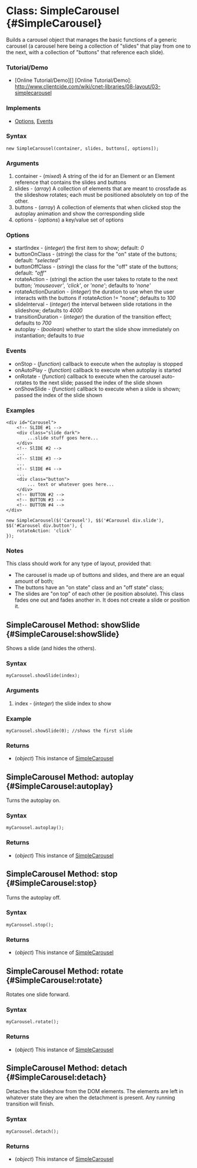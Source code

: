 Class: SimpleCarousel {#SimpleCarousel}
=======================================

Builds a carousel object that manages the basic functions of a generic carousel (a carousel here being a collection of "slides" that play from one to the next, with a collection of "buttons" that reference each slide).

### Tutorial/Demo

* [Online Tutorial/Demo][]
[Online Tutorial/Demo]: http://www.clientcide.com/wiki/cnet-libraries/08-layout/03-simplecarousel

### Implements

* [Options][], [Events][]

### Syntax

	new SimpleCarousel(container, slides, buttons[, options]);

### Arguments

1. container - (*mixed*) A string of the id for an Element or an Element reference that contains the slides and buttons
2. slides - (*array*) A collection of elements that are meant to crossfade as the slideshow rotates; each must be positioned absolutely on top of the other.
3. buttons - (*array*) A collection of elements that when clicked stop the autoplay animation and show the corresponding slide
4. options - (*options*) a key/value set of options

### Options

* startIndex - (*integer*) the first item to show; default: *0*
* buttonOnClass - (*string*) the class for the "on" state of the buttons; default: *"selected"*
* buttonOffClass - (*string*) the class for the "off" state of the buttons; default: *"off"*
* rotateAction - (*string*) the action the user takes to rotate to the next button; *'mouseover'*, *'click'*, or *'none'*; defaults to *'none'*
* rotateActionDuration - (*integer*) the duration to use when the user interacts with the buttons if rotateAction != "none"; defaults to *100*
* slideInterval - (*integer*) the interval between slide rotations in the slideshow; defaults to *4000*
* transitionDuration - (*integer*) the duration of the transition effect; defaults to *700*
* autoplay -  (*boolean*) whether to start the slide show immediately on instantiation; defaults to *true*

### Events

* onStop - (*function*) callback to execute when the autoplay is stopped
* onAutoPlay - (*function*) callback to execute when autoplay is started
* onRotate - (*function*) callback to execute when the carousel auto-rotates to the next slide; passed the index of the slide shown
* onShowSlide - (*function*) callback to execute when a slide is shown; passed the index of the slide shown

### Examples

	<div id="Carousel">
		<!-- SLIDE #1 -->
		<div class="slide dark">
			...slide stuff goes here...
		</div>
		<!-- SlIDE #2 -->
		...
		<!-- SlIDE #3 -->
		...
		<!-- SlIDE #4 -->
		...
		<div class="button">
			... text or whatever goes here...
		</div>
		<!-- BUTTON #2 -->
		<!-- BUTTON #3 -->
		<!-- BUTTON #4 -->
	</div>

	new SimpleCarousel($('Carousel'), $$('#Carousel div.slide'), $$('#Carousel div.button'), {
		rotateAction: 'click'
	});

### Notes

This class should work for any type of layout, provided that:

*  The carousel is made up of buttons and slides, and there are an equal amount of both;
*  The buttons have an "on state" class and an "off state" class;
*  The slides are "on top" of each other (ie position absolute). This class fades one out and fades another in. It does not create a slide or position	it.
  
SimpleCarousel Method: showSlide {#SimpleCarousel:showSlide}
------------------------------------------------------------

Shows a slide (and hides the others).

### Syntax

	myCarousel.showSlide(index);

### Arguments

1. index - (*integer*) the slide index to show

### Example

	myCarousel.showSlide(0); //shows the first slide

### Returns

* (*object*) This instance of [SimpleCarousel][]

SimpleCarousel Method: autoplay {#SimpleCarousel:autoplay}
------------------------------------------------------------

Turns the autoplay on.

### Syntax

	myCarousel.autoplay();

### Returns

* (*object*) This instance of [SimpleCarousel][]

SimpleCarousel Method: stop {#SimpleCarousel:stop}
------------------------------------------------------------

Turns the autoplay off.

### Syntax

	myCarousel.stop();

### Returns

* (*object*) This instance of [SimpleCarousel][]

SimpleCarousel Method: rotate {#SimpleCarousel:rotate}
------------------------------------------------------------

Rotates one slide forward.

### Syntax

	myCarousel.rotate();

### Returns

* (*object*) This instance of [SimpleCarousel][]

SimpleCarousel Method: detach {#SimpleCarousel:detach}
------------------------------------------------------------

Detaches the slideshow from the DOM elements. The elements are left in whatever state they are when the detachment is present. Any running transition will finish.

### Syntax

	myCarousel.detach();

### Returns

* (*object*) This instance of [SimpleCarousel][]

[SimpleCarousel]: #SimpleCarousel
[Options]: http://www.mootools.net/docs/core/Class/Class.Extras#Options
[Events]: http://www.mootools.net/docs/core/Class/Class.Extras#Events
